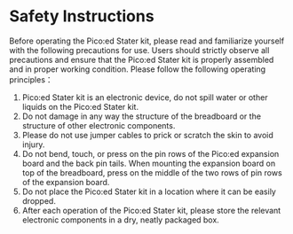﻿# Safety Instructions

Before operating the Pico:ed Stater kit, please read and familiarize yourself with the following precautions for use. Users should strictly observe all precautions and ensure that the Pico:ed Stater kit is properly assembled and in proper working condition.
Please follow the following operating principles：

1. Pico:ed Stater kit is an electronic device, do not spill water or other liquids on the Pico:ed Stater kit.
2. Do not damage in any way the structure of the breadboard or the structure of other electronic components.
3. Please do not use jumper cables to prick or scratch the skin to avoid injury.
4. Do not bend, touch, or press on the pin rows of the Pico:ed expansion board and the back pin tails. When mounting the expansion board on top of the breadboard, press on the middle of the two rows of pin rows of the expansion board.
5. Do not place the Pico:ed Stater kit in a location where it can be easily dropped.
6. After each operation of the Pico:ed Stater kit, please store the relevant electronic components in a dry, neatly packaged box.
